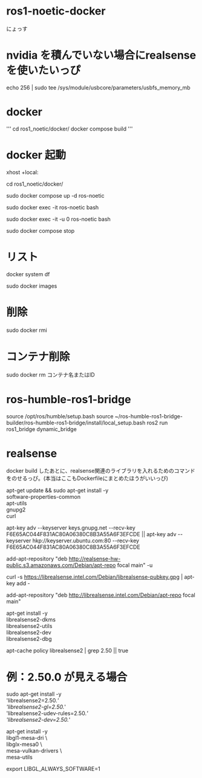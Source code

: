 # ros1-noetic-docker
にょっす

# nvidia を積んでいない場合にrealsenseを使いたいっぴ

echo 256 | sudo tee /sys/module/usbcore/parameters/usbfs_memory_mb

# docker 
'''
cd ros1_noetic/docker/
docker compose build
'''

# docker 起動
xhost +local:

cd ros1_noetic/docker/

sudo docker compose up -d ros-noetic

sudo docker exec -it ros-noetic bash

sudo docker exec -it -u 0 ros-noetic bash

sudo docker compose stop


# リスト
docker system df

sudo docker images

# 削除
sudo docker rmi　

# コンテナ削除
sudo docker rm コンテナ名またはID

# ros-humble-ros1-bridge
<!-- export ROS_MASTER_URI=http://dasnote20-RL7C-R45-4:11311/ -->

source /opt/ros/humble/setup.bash 
source ~/ros-humble-ros1-bridge-builder/ros-humble-ros1-bridge/install/local_setup.bash 
ros2 run ros1_bridge dynamic_bridge


# realsense 
docker build したあとに、realsense関連のライブラリを入れるためのコマンドをのせるっぴ。(本当はここもDockerfileにまとめたほうがいいっぴ)

apt-get update && sudo apt-get install -y \
    software-properties-common \
    apt-utils \
    gnupg2 \
    curl


apt-key adv --keyserver keys.gnupg.net --recv-key F6E65AC044F831AC80A06380C8B3A55A6F3EFCDE || apt-key adv --keyserver hkp://keyserver.ubuntu.com:80 --recv-key F6E65AC044F831AC80A06380C8B3A55A6F3EFCDE

add-apt-repository "deb http://realsense-hw-public.s3.amazonaws.com/Debian/apt-repo focal main" -u

curl -s https://librealsense.intel.com/Debian/librealsense-pubkey.gpg | apt-key add -

add-apt-repository "deb http://librealsense.intel.com/Debian/apt-repo focal main"

apt-get install -y \
    librealsense2-dkms \
    librealsense2-utils \
    librealsense2-dev \
    librealsense2-dbg

apt-cache policy librealsense2 | grep 2.50 || true

# 例：2.50.0 が見える場合
sudo apt-get install -y \
  'librealsense2=2.50.*' \
  'librealsense2-gl=2.50.*' \
  'librealsense2-udev-rules=2.50.*' \
  'librealsense2-dev=2.50.*'


apt-get install -y \
  libgl1-mesa-dri \      
  libglx-mesa0 \           
  mesa-vulkan-drivers \    
  mesa-utils 

export LIBGL_ALWAYS_SOFTWARE=1
